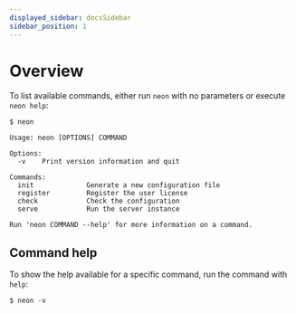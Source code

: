 ```yaml
---
displayed_sidebar: docsSidebar
sidebar_position: 1
---
```


# Overview

To list available commands, either run `neon` with no parameters or execute `neon help`:

```shell
$ neon

Usage: neon [OPTIONS] COMMAND

Options:
  -v    Print version information and quit

Commands:
  init             Generate a new configuration file
  register         Register the user license
  check            Check the configuration
  serve            Run the server instance

Run 'neon COMMAND --help' for more information on a command.
```

## Command help

To show the help available for a specific command, run the command with `help`:

    $ neon -v
